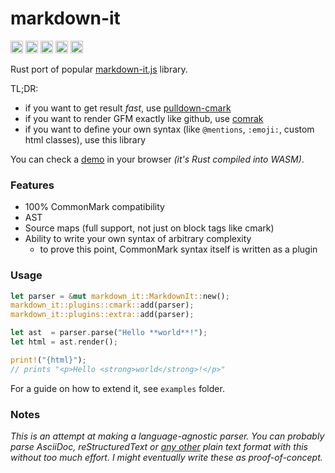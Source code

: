 # markdown-it

[<img alt="web demo" src="https://img.shields.io/badge/demo-8da0cb?style=for-the-badge&labelColor=555555&logo=webpack&logoColor=white" height="20">](https://markdown-it-rust.github.io/markdown-it/)
[<img alt="github" src="https://img.shields.io/badge/github-8da0cb?style=for-the-badge&labelColor=555555&logo=github" height="20">](https://github.com/markdown-it-rust/markdown-it)
[<img alt="docs.rs" src="https://img.shields.io/badge/docs-8da0cb?style=for-the-badge&labelColor=555555&logo=docs.rs" height="20">](https://docs.rs/markdown-it)
[<img alt="crates.io" src="https://img.shields.io/crates/v/markdown-it.svg?style=for-the-badge&color=fc8d62&logo=rust" height="20">](https://crates.io/crates/markdown-it)
[<img alt="coverage" src="https://img.shields.io/codecov/c/github/markdown-it-rust/markdown-it?style=for-the-badge" height="20">](https://app.codecov.io/gh/markdown-it-rust/markdown-it)

Rust port of popular [markdown-it.js](https://github.com/markdown-it/markdown-it) library.

TL;DR:
 - if you want to get result *fast*, use [pulldown-cmark](https://github.com/raphlinus/pulldown-cmark)
 - if you want to render GFM exactly like github, use [comrak](https://github.com/kivikakk/comrak)
 - if you want to define your own syntax (like `@mentions`, `:emoji:`, custom html classes), use this library

You can check a [demo](https://markdown-it-rust.github.io/markdown-it/) in your browser *(it's Rust compiled into WASM)*.

### Features

 - 100% CommonMark compatibility
 - AST
 - Source maps (full support, not just on block tags like cmark)
 - Ability to write your own syntax of arbitrary complexity
   - to prove this point, CommonMark syntax itself is written as a plugin

### Usage

```rust
let parser = &mut markdown_it::MarkdownIt::new();
markdown_it::plugins::cmark::add(parser);
markdown_it::plugins::extra::add(parser);

let ast  = parser.parse("Hello **world**!");
let html = ast.render();

print!("{html}");
// prints "<p>Hello <strong>world</strong>!</p>"
```

For a guide on how to extend it, see `examples` folder.

### Notes

*This is an attempt at making a language-agnostic parser. You can probably parse AsciiDoc, reStructuredText or [any other](https://github.com/mundimark/awesome-markdown-alternatives) plain text format with this without too much effort. I&nbsp;might eventually write these as proof-of-concept.*

